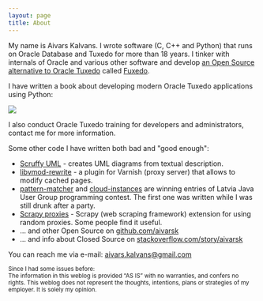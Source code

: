 ```yaml
---
layout: page
title: About
---
```


My name is Aivars Kalvans. I wrote software (C, C++ and Python) that runs on Oracle Database and Tuxedo for more than 18 years. I tinker with internals of Oracle and various other software and develop [an Open Source alternative to Oracle Tuxedo](https://github.com/fuxedo/fuxedo) called [Fuxedo](http://fuxedo.io).

I have written a book about developing modern Oracle Tuxedo applications using Python:

<a href="https://amzn.to/3ljktiH"><img src="https://ws-na.amazon-adsystem.com/widgets/q?_encoding=UTF8&MarketPlace=US&ASIN=180107058X&ServiceVersion=20070822&ID=AsinImage&WS=1&Format=_SL160_&tag=aivarsk-20"></a>

I also conduct Oracle Tuxedo training for developers and administrators, contact me for more information.

Some other code I have written both bad and "good enough":

- [Scruffy UML](https://github.com/aivarsk/scruffy) - creates UML diagrams from textual description.
- [libvmod-rewrite](https://github.com/aivarsk/libvmod-rewrite) - a plugin for Varnish (proxy server) that allows to modify cached pages.
- [pattern-matcher](https://github.com/aivarsk/pattern-matcher) and [cloud-instances](https://github.com/aivarsk/cloud-instances) are winning entries of Latvia Java User Group programming contest. The first one was written while I was still drunk after a party.
- [Scrapy proxies](https://github.com/aivarsk/scrapy-proxies) - Scrapy (web scraping framework) extension for using random proxies. Some people find it useful.
- ... and other Open Source on [github.com/aivarsk](https://github.com/aivarsk)
- ... and info about Closed Source on [stackoverflow.com/story/aivarsk](https://stackoverflow.com/cv/aivarsk)

You can reach me via e-mail: [aivars.kalvans@gmail.com](mailto:aivars.kalvans@gmail.com)

<small>
Since I had some issues before:<br/>
The information in this weblog is provided “AS IS” with no warranties, and confers no rights.
This weblog does not represent the thoughts, intentions, plans or strategies of my employer. It is solely my opinion.</small>
